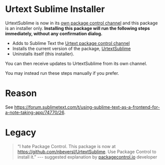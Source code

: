 # Urtext Sublime Installer


UrtextSublime is now in its [own package control channel](https://nbeversl.github.io/urtext-channel/channel.json) and this package is an installer only. **Installing this package will run the following steps immediately, without any confirmation dialog.**

- Adds to Sublime Text the [Urtext package control channel](https://nbeversl.github.io/urtext-channel/channel.json)
- Installs the current version of the package, [UrtextSublime](https://github.com/nbeversl/UrtextSublime)
- Uninstalls itself (this installer).

You can then receive updates to UrtextSublime from its own channel.

You may instead run these steps manually if you prefer.

# Reason

See https://forum.sublimetext.com/t/using-sublime-text-as-a-frontend-for-a-note-taking-app/74770/26. 

# Legacy

> “I hate Package Control. This package is now at https://github.com/nbeversl/UrtextSublime. Use Package Control to install it.”
--- suggested explanation by [packagecontrol.io](packagecontrol.io) developer
